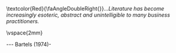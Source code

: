 \textcolor{Red}{\faAngleDoubleRight{}}*...Literature has become increasingly esoteric, abstract and unintelligible to many business practitioners.*

\vspace{2mm}

--- Bartels (1974)-
